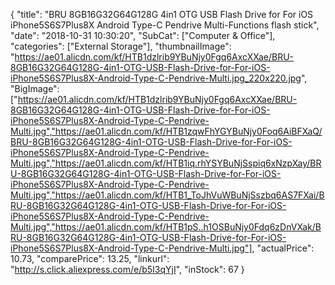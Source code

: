 {
	"title": "BRU 8GB16G32G64G128G 4in1 OTG USB Flash Drive for For iOS iPhone5S6S7Plus8X Android Type-C Pendrive Multi-Functions flash stick",
	"date": "2018-10-31 10:30:20",
	"SubCat": ["Computer & Office"],
	"categories": ["External Storage"],
	"thumbnailImage": "https://ae01.alicdn.com/kf/HTB1dzlrib9YBuNjy0Fgq6AxcXXae/BRU-8GB16G32G64G128G-4in1-OTG-USB-Flash-Drive-for-For-iOS-iPhone5S6S7Plus8X-Android-Type-C-Pendrive-Multi.jpg_220x220.jpg",
	"BigImage": ["https://ae01.alicdn.com/kf/HTB1dzlrib9YBuNjy0Fgq6AxcXXae/BRU-8GB16G32G64G128G-4in1-OTG-USB-Flash-Drive-for-For-iOS-iPhone5S6S7Plus8X-Android-Type-C-Pendrive-Multi.jpg","https://ae01.alicdn.com/kf/HTB1zqwFhYGYBuNjy0Foq6AiBFXaQ/BRU-8GB16G32G64G128G-4in1-OTG-USB-Flash-Drive-for-For-iOS-iPhone5S6S7Plus8X-Android-Type-C-Pendrive-Multi.jpg","https://ae01.alicdn.com/kf/HTB1iq.rhYSYBuNjSspiq6xNzpXay/BRU-8GB16G32G64G128G-4in1-OTG-USB-Flash-Drive-for-For-iOS-iPhone5S6S7Plus8X-Android-Type-C-Pendrive-Multi.jpg","https://ae01.alicdn.com/kf/HTB1_ToJhVuWBuNjSszbq6AS7FXai/BRU-8GB16G32G64G128G-4in1-OTG-USB-Flash-Drive-for-For-iOS-iPhone5S6S7Plus8X-Android-Type-C-Pendrive-Multi.jpg","https://ae01.alicdn.com/kf/HTB1pS..h1OSBuNjy0Fdq6zDnVXak/BRU-8GB16G32G64G128G-4in1-OTG-USB-Flash-Drive-for-For-iOS-iPhone5S6S7Plus8X-Android-Type-C-Pendrive-Multi.jpg"],
	"actualPrice": 10.73,
	"comparePrice": 13.25,
	"linkurl": "http://s.click.aliexpress.com/e/b5I3qYjI",
	"inStock": 67
}
